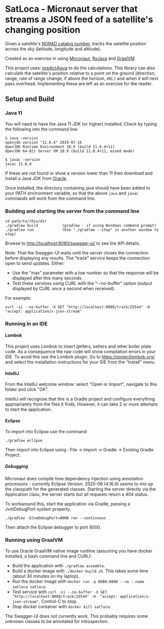 # SatLoca - Micronaut server that streams a JSON feed of a satellite's changing position

Given a satellite's [NORAD catalog number](https://celestrak.com/satcat/search.php), tracks the satellite position
across the sky (latitude, longitude and altitude).

Created as an exercise in using [Micronaut](https://micronaut.io), [RxJava](https://github.com/ReactiveX/RxJava)
and [GraalVM](https://www.graalvm.org/).

This project uses: [predict4java](https://github.com/davidmoten/predict4java) to do the calculations.
This library can also calculate the satellite's position relative to a point on the ground
(direction, range, rate of range change, if above the horizon, etc.) and when it will next pass overhead.
Implementing these are left as an exercise for the reader.

## Setup and Build

### Java 11

You will need to have the Java 11 JDK (or higher) installed.  Check by typing the following into the command line:

    $ java -version
    openjdk version "11.0.4" 2019-07-16
    OpenJDK Runtime Environment 18.9 (build 11.0.4+11)
    OpenJDK 64-Bit Server VM 18.9 (build 11.0.4+11, mixed mode)
    
    $ javac -version
    javac 11.0.4

If these are not found or show a version lower than 11 then download and install a Java JDK from [Oracle](https://jdk.java.net/).

Once installed, the directory containing java should have been added to your PATH environment variable,
so that the above `java` and `javac` commands will work from the command line. 

### Building and starting the server from the command line

    cd path/to/this/dir
    ./gradlew build           (gradlew - if using Windows command prompt)
    ./gradlew run             (Use "./gradlew --stop" in another window to stop)
    
Browse to <http://localhost:8080/swagger-ui/> to see the API details.

Note: That the Swagger-UI waits until the server closes the connection before displaying any results.
The "track" service keeps the connection open to send updates.  Either:

* Use the "max" parameter with a low number so that the response will be displayed after this many seconds.
* Test these services using CURL with the "--no-buffer" option (output displayed by CURL once a second when received).

For example:

    curl -si --no-buffer -X GET "http://localhost:8080/track/25544" -H  "accept: application/x-json-stream"

### Running in an IDE

#### Lombok

This project uses Lombok to insert getters, setters and other boiler plate code.  As a consequence the raw code will
show compilation errors in your IDE.  To avoid this use the Lombok plugin. Go to <https://projectlombok.org/> and
select the installation instructions for your IDE from the "Install" menu.

#### IntelliJ

From the IntelliJ welcome window: select "Open or Import", navigate to this folder and click "OK".

IntelliJ will recognise that this is a Gradle project and configure everything appropriately from the files it finds.
However, it can take 2 or more attempts to start the application.

#### Eclipse

To import into Eclipse use the command:

    ./gradlew eclipse

Then import into Eclipse using : File -> Import -> Gradle -> Existing Gradle Project.

##### Debugging

Micronaut does compile time dependency injection using annotation processors - currently Eclipse
Version: 2020-06 (4.16.0) seems to mix up the classpath for the generated classes.  Starting the server directly via
the Application class, the server starts but all requests return a 404 status.

To workaround this, start the application via Gradle, passing a JvmDebugPort system property.

    ./gradlew -DJvmDebugPort=8000 run --continuous

Then attach the Eclipse debugger to port 8000.

### Running using GraalVM

To use Oracle GraalVM native image runtime (assuming you have docker installed, a bash command line and CURL):

* Build the application with `./gradlew assemble`.
* Build a docker image with `./docker-build.sh`.  This takes some time (about 30 minutes on my laptop).
* Run the docker image with `docker run -p 8080:8080 --rm --name satloca satloca`.
* Test service with `curl -si --no-buffer -X GET "http://localhost:8080/track/25544" -H  "accept: application/x-json-stream"`. Control-C to stop.
* Stop docker container with `docker kill satloca`.

The Swagger-UI does not currently work.  This probably requires some unknown classes to be annotated for introspection.
